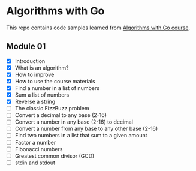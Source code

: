 # Algorithms with Go

This repo contains code samples learned from [Algorithms with Go course](https://algorithmswithgo.com/).

## Module 01
- [x] Introduction
- [x] What is an algorithm?
- [x] How to improve
- [x] How to use the course materials
- [x] Find a number in a list of numbers
- [x] Sum a list of numbers
- [x] Reverse a string
- [ ] The classic FizzBuzz problem
- [ ] Convert a decimal to any base (2-16)
- [ ] Convert a number in any base (2-16) to decimal
- [ ] Convert a number from any base to any other base (2-16)
- [ ] Find two numbers in a list that sum to a given amount
- [ ] Factor a number
- [ ] Fibonacci numbers
- [ ] Greatest common divisor (GCD)
- [ ] stdin and stdout
